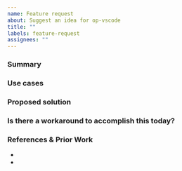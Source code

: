 ```yaml
---
name: Feature request
about: Suggest an idea for op-vscode
title: ""
labels: feature-request
assignees: ""
---
```


### Summary

<!-- Briefly describe the feature in one or two sentences. You can include more details later. -->

### Use cases

<!-- Describe the use cases that make this feature useful to others.
The description should help the reader understand why the feature is necessary.
The better we understand your use case, the better we can help create an appropriate solution. -->

### Proposed solution

<!-- If you already have an idea for how the feature should work, use this space to describe it.
We'll work with you to find a workable approach, and any implementation details are appreciated.
-->

### Is there a workaround to accomplish this today?

<!-- If there's a way to accomplish this feature request without changes to the codebase, we'd like to hear it.
-->

### References & Prior Work

<!-- If a similar feature was implemented in another project or tool, add a link so we can better understand your request.
Links to relevant documentation or RFCs are also appreciated. -->

- <!-- Reference 1 -->
- <!-- Reference 2, etc -->
